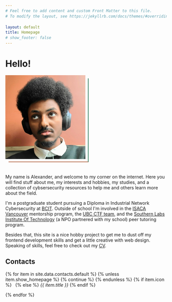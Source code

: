 ```yaml
---
# Feel free to add content and custom Front Matter to this file.
# To modify the layout, see https://jekyllrb.com/docs/themes/#overriding-theme-defaults

layout: default
title: Homepage
# show_footer: false
---
```


<style>
.decorative-bg {
    z-index: -1;
    position: absolute;
    width: 100%;
}

.image-wrapper {
    width: 250px;
    position: relative;
    display: inline-block;
    margin-bottom: 30px;
}

.image-border {
    position: absolute;
    z-index: -1;
    bottom: -10px;
    right: -10px;
    width: 100%;
    height: 100%;
    border-right: 2px solid #2F7C5B;
    border-bottom: 2px solid #B56A4A;
    box-sizing: border-box;
}

.image-wrapper img {
    display: block;
    max-width: 100%;
    height: auto;
}
</style>
<script src="https://kit.fontawesome.com/c83e37f840.js" crossorigin="anonymous"></script>

<div class="my-5"></div>

# Hello!

<div class="image-wrapper">
    <img src="/assets/about/selfie.jpg" alt="selfie" />
    <div class="image-border"></div>
</div>

My name is Alexander, and welcome to my corner on the internet. Here you will find stuff about me, my interests and hobbies, my studies, and a collection of cybsersecurity resources to help me and others learn more about the field.

I'm a postgraduate student pursuing a Diploma in Industrial Network Cybersecurity at [BCIT](https://www.bcit.ca/). Outside of school I'm involved in the [ISACA Vancouver](https://engage.isaca.org/vancouverchapter/home) mentorship program, the [UBC CTF team](https://maplebacon.org/), and the [Southern Labs Institute Of Technology](https://southernlabs.co.za/) (a NPO partnered with my school) peer tutoring program.

Besides that, this site is a nice hobby project to get me to dust off my frontend development skills and get a little creative with web design. Speaking of skills, feel free to check out my [CV](cv).

## Contacts

<p>
{% for item in site.data.contacts.default %}
{% unless item.show_homepage %}
{% continue %}
{% endunless %}
{% if item.icon %}
<!-- <i class="{{ item.icon }}"></i> -->
<a class="btn" style="min-width: 3em; margin-right: .5em" href="{{ item.link }}"><i class="{{ item.icon }}"></i></a>
{% else %}
<i>{{ item.title }}</i>
{% endif %}
<!-- <a href="{{ item.link }}">{{ item.text }}</a>&nbsp; -->


{% endfor %}
</p>